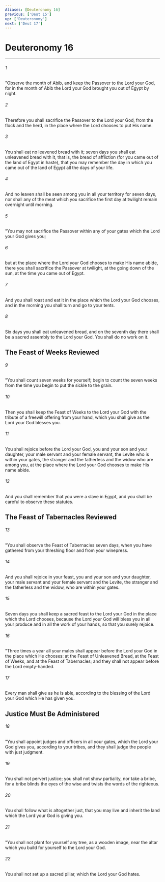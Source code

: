 ```yaml
---
Aliases: [Deuteronomy 16]
previous: ['Deut 15']
up: ['Deuteronomy']
next: ['Deut 17']
---
```

# Deuteronomy 16

***


###### 1 
"Observe the month of Abib, and keep the Passover to the Lord your God, for in the month of Abib the Lord your God brought you out of Egypt by night. 

###### 2 
Therefore you shall sacrifice the Passover to the Lord your God, from the flock and the herd, in the place where the Lord chooses to put His name. 

###### 3 
You shall eat no leavened bread with it; seven days you shall eat unleavened bread with it, that is, the bread of affliction (for you came out of the land of Egypt in haste), that you may remember the day in which you came out of the land of Egypt all the days of your life. 

###### 4 
And no leaven shall be seen among you in all your territory for seven days, nor shall any of the meat which you sacrifice the first day at twilight remain overnight until morning. 

###### 5 
"You may not sacrifice the Passover within any of your gates which the Lord your God gives you; 

###### 6 
but at the place where the Lord your God chooses to make His name abide, there you shall sacrifice the Passover at twilight, at the going down of the sun, at the time you came out of Egypt. 

###### 7 
And you shall roast and eat it in the place which the Lord your God chooses, and in the morning you shall turn and go to your tents. 

###### 8 
Six days you shall eat unleavened bread, and on the seventh day there shall be a sacred assembly to the Lord your God. You shall do no work on it.

## The Feast of Weeks Reviewed 

###### 9 
"You shall count seven weeks for yourself; begin to count the seven weeks from the time you begin to put the sickle to the grain. 

###### 10 
Then you shall keep the Feast of Weeks to the Lord your God with the tribute of a freewill offering from your hand, which you shall give as the Lord your God blesses you. 

###### 11 
You shall rejoice before the Lord your God, you and your son and your daughter, your male servant and your female servant, the Levite who is within your gates, the stranger and the fatherless and the widow who are among you, at the place where the Lord your God chooses to make His name abide. 

###### 12 
And you shall remember that you were a slave in Egypt, and you shall be careful to observe these statutes.

## The Feast of Tabernacles Reviewed 

###### 13 
"You shall observe the Feast of Tabernacles seven days, when you have gathered from your threshing floor and from your winepress. 

###### 14 
And you shall rejoice in your feast, you and your son and your daughter, your male servant and your female servant and the Levite, the stranger and the fatherless and the widow, who are within your gates. 

###### 15 
Seven days you shall keep a sacred feast to the Lord your God in the place which the Lord chooses, because the Lord your God will bless you in all your produce and in all the work of your hands, so that you surely rejoice. 

###### 16 
"Three times a year all your males shall appear before the Lord your God in the place which He chooses: at the Feast of Unleavened Bread, at the Feast of Weeks, and at the Feast of Tabernacles; and they shall not appear before the Lord empty-handed. 

###### 17 
Every man shall give as he is able, according to the blessing of the Lord your God which He has given you.

## Justice Must Be Administered 

###### 18 
"You shall appoint judges and officers in all your gates, which the Lord your God gives you, according to your tribes, and they shall judge the people with just judgment. 

###### 19 
You shall not pervert justice; you shall not show partiality, nor take a bribe, for a bribe blinds the eyes of the wise and twists the words of the righteous. 

###### 20 
You shall follow what is altogether just, that you may live and inherit the land which the Lord your God is giving you. 

###### 21 
"You shall not plant for yourself any tree, as a wooden image, near the altar which you build for yourself to the Lord your God. 

###### 22 
You shall not set up a sacred pillar, which the Lord your God hates.

